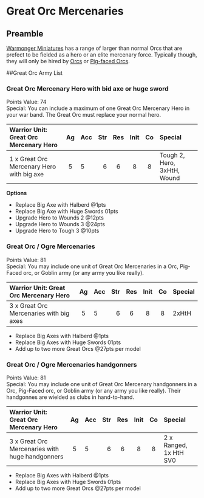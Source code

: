 # Great Orc Mercenaries

## Preamble
[Warmonger Miniatures](https://www.warmongerminiatures.com/) has a range of larger than normal Orcs that are prefect to be fielded as a hero or an elite mercenary force.  Typically though, they will only be hired by [Orcs](https://thisgaminglife.uk/tag/orcs/) or [Pig-faced Orcs](https://thisgaminglife.uk/tag/pig-faced-orcs/).

##Great Orc Army List

### Great Orc Mercenary Hero with bid axe or huge sword
Points Value: 74<BR>
Special: You can include a maximum of one Great Orc Mercenary Hero in your war band.  The Great Orc must replace your normal hero.

| Warrior Unit: Great Orc Mercenary Hero    | Ag   | Acc | Str  | Res | Init | Co   | Special                     |
|:------------------------------------------|:----:|:----|-----:|:---:|:----:|:----:|:----------------------------|
| 1 x Great Orc Mercenary Hero with big axe |  5   | 5   | 6    | 6   | 8    | 8    | Tough 2, Hero, 3xHtH, Wound |

**Options**
 * Replace Big Axe with Halberd @1pts
 * Replace Big Axe with Huge Swords 01pts
 * Upgrade Hero to Wounds 2 @12pts
 * Upgrade Hero to Wounds 3 @24pts
 * Upgrade Hero to Tough 3 @10pts


### Great Orc / Ogre Mercenaries
Points Value: 81<BR>
Special: You may include one unit of Great Orc Mercenaries in a Orc, Pig-Faced orc, or Goblin army (or any army you like really).

| Warrior Unit: Great Orc Mercenary Hero    | Ag   | Acc | Str  | Res | Init | Co   | Special                     |
|:------------------------------------------|:----:|:----|-----:|:---:|:----:|:----:|:----------------------------|
| 3 x Great Orc Mercenaries with big axes   |  5   | 5   | 6    | 6   | 8    | 8    | 2xHtH                       |
 * Replace Big Axes with Halberd @1pts
 * Replace Big Axes with Huge Swords 01pts
 * Add up to two more Great Orcs @27pts per model

### Great Orc / Ogre Mercenaries handgonners
Points Value: 81<BR>
Special: You may include one unit of Great Orc Mercenary handgonners in a Orc, Pig-Faced orc, or Goblin army (or any army you like really).  Their handgonnes are wielded as clubs in hand-to-hand.

| Warrior Unit: Great Orc Mercenary Hero          | Ag   | Acc | Str  | Res | Init | Co   | Special                       |
|:------------------------------------------------|:----:|:----|-----:|:---:|:----:|:----:|:------------------------------|
| 3 x Great Orc Mercenaries with huge handgonners |  5   | 5   | 6    | 6   | 8    | 8    | 2 x Ranged, 1x HtH SV0        |
 * Replace Big Axes with Halberd @1pts
 * Replace Big Axes with Huge Swords 01pts
 * Add up to two more Great Orcs @27pts per model


